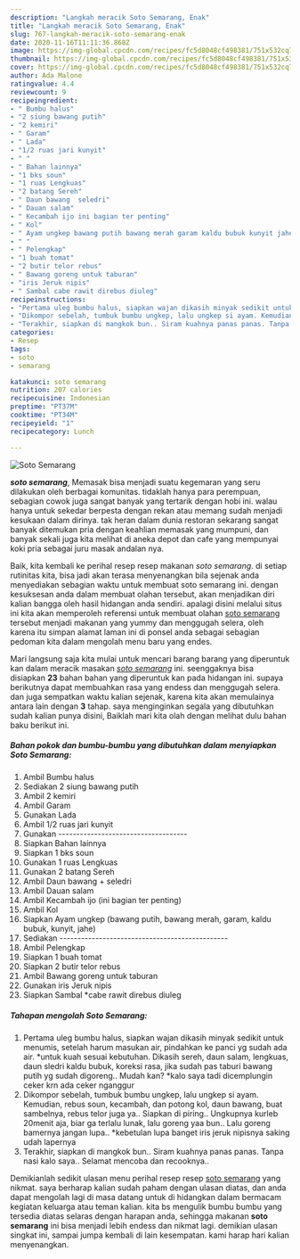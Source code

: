 ```yaml
---
description: "Langkah meracik Soto Semarang, Enak"
title: "Langkah meracik Soto Semarang, Enak"
slug: 767-langkah-meracik-soto-semarang-enak
date: 2020-11-16T11:11:36.868Z
image: https://img-global.cpcdn.com/recipes/fc5d8048cf498381/751x532cq70/soto-semarang-foto-resep-utama.jpg
thumbnail: https://img-global.cpcdn.com/recipes/fc5d8048cf498381/751x532cq70/soto-semarang-foto-resep-utama.jpg
cover: https://img-global.cpcdn.com/recipes/fc5d8048cf498381/751x532cq70/soto-semarang-foto-resep-utama.jpg
author: Ada Malone
ratingvalue: 4.4
reviewcount: 9
recipeingredient:
- " Bumbu halus"
- "2 siung bawang putih"
- "2 kemiri"
- " Garam"
- " Lada"
- "1/2 ruas jari kunyit"
- " "
- " Bahan lainnya"
- "1 bks soun"
- "1 ruas Lengkuas"
- "2 batang Sereh"
- " Daun bawang  seledri"
- " Dauan salam"
- " Kecambah ijo ini bagian ter penting"
- " Kol"
- " Ayam ungkep bawang putih bawang merah garam kaldu bubuk kunyit jahe"
- " "
- " Pelengkap"
- "1 buah tomat"
- "2 butir telor rebus"
- " Bawang goreng untuk taburan"
- "iris Jeruk nipis"
- " Sambal cabe rawit direbus diuleg"
recipeinstructions:
- "Pertama uleg bumbu halus, siapkan wajan dikasih minyak sedikit untuk menumis, setelah harum masukan air, pindahkan ke panci yg sudah ada air. *untuk kuah sesuai kebutuhan. Dikasih sereh, daun salam, lengkuas, daun sledri kaldu bubuk, koreksi rasa, jika sudah pas taburi bawang putih yg sudah digoreng.. Mudah kan? *kalo saya tadi dicemplungin ceker krn ada ceker nganggur"
- "Dikompor sebelah, tumbuk bumbu ungkep, lalu ungkep si ayam. Kemudian, rebus soun, kecambah, dan potong kol, daun bawang, buat sambelnya, rebus telor juga ya.. Siapkan di piring.. Ungkupnya kurleb 20menit aja, biar ga terlalu lunak, lalu goreng yaa bun.. Lalu goreng bamernya jangan lupa.. *kebetulan lupa banget iris jeruk nipisnya saking udah lapernya"
- "Terakhir, siapkan di mangkok bun.. Siram kuahnya panas panas. Tanpa nasi kalo saya.. Selamat mencoba dan recooknya.."
categories:
- Resep
tags:
- soto
- semarang

katakunci: soto semarang 
nutrition: 207 calories
recipecuisine: Indonesian
preptime: "PT37M"
cooktime: "PT34M"
recipeyield: "1"
recipecategory: Lunch

---
```



![Soto Semarang](https://img-global.cpcdn.com/recipes/fc5d8048cf498381/751x532cq70/soto-semarang-foto-resep-utama.jpg)

<b><i>soto semarang</i></b>, Memasak bisa menjadi suatu kegemaran yang seru dilakukan oleh berbagai komunitas. tidaklah hanya para perempuan, sebagian cowok juga sangat banyak yang tertarik dengan hobi ini. walau hanya untuk sekedar berpesta dengan rekan atau memang sudah menjadi kesukaan dalam dirinya. tak heran dalam dunia restoran sekarang sangat banyak ditemukan pria dengan keahlian memasak yang mumpuni, dan banyak sekali juga kita melihat di aneka depot dan cafe yang mempunyai koki pria sebagai juru masak andalan nya.



Baik, kita kembali ke perihal resep resep makanan <i>soto semarang</i>. di setiap rutinitas kita, bisa jadi akan terasa menyenangkan bila sejenak anda menyediakan sebagian waktu untuk membuat soto semarang ini. dengan kesuksesan anda dalam membuat olahan tersebut, akan menjadikan diri kalian bangga oleh hasil hidangan anda sendiri. apalagi disini melalui situs ini kita akan memperoleh referensi untuk membuat olahan <u>soto semarang</u> tersebut menjadi makanan yang yummy dan menggugah selera, oleh karena itu simpan alamat laman ini di ponsel anda sebagai sebagian pedoman kita dalam mengolah menu baru yang endes.


Mari langsung saja kita mulai untuk mencari barang barang yang diperuntuk kan dalam meracik masakan <u><i>soto semarang</i></u> ini. seenggaknya bisa disiapkan <b>23</b> bahan bahan yang diperuntuk kan pada hidangan ini. supaya berikutnya dapat membuahkan rasa yang endess dan menggugah selera. dan juga sempatkan waktu kalian sejenak, karena kita akan memulainya antara lain dengan <b>3</b> tahap. saya menginginkan segala yang dibutuhkan sudah kalian punya disini, Baiklah mari kita olah dengan melihat dulu bahan baku berikut ini.

<!--inarticleads1-->

##### Bahan pokok dan bumbu-bumbu yang dibutuhkan dalam menyiapkan Soto Semarang:

1. Ambil  Bumbu halus
1. Sediakan 2 siung bawang putih
1. Ambil 2 kemiri
1. Ambil  Garam
1. Gunakan  Lada
1. Ambil 1/2 ruas jari kunyit
1. Gunakan  ------------------------------------
1. Siapkan  Bahan lainnya
1. Siapkan 1 bks soun
1. Gunakan 1 ruas Lengkuas
1. Gunakan 2 batang Sereh
1. Ambil  Daun bawang + seledri
1. Ambil  Dauan salam
1. Ambil  Kecambah ijo (ini bagian ter penting)
1. Ambil  Kol
1. Siapkan  Ayam ungkep (bawang putih, bawang merah, garam, kaldu bubuk, kunyit, jahe)
1. Sediakan  -----------------------------------------------
1. Ambil  Pelengkap
1. Siapkan 1 buah tomat
1. Siapkan 2 butir telor rebus
1. Ambil  Bawang goreng untuk taburan
1. Gunakan iris Jeruk nipis
1. Siapkan  Sambal *cabe rawit direbus diuleg




<!--inarticleads2-->

##### Tahapan mengolah Soto Semarang:

1. Pertama uleg bumbu halus, siapkan wajan dikasih minyak sedikit untuk menumis, setelah harum masukan air, pindahkan ke panci yg sudah ada air. *untuk kuah sesuai kebutuhan. Dikasih sereh, daun salam, lengkuas, daun sledri kaldu bubuk, koreksi rasa, jika sudah pas taburi bawang putih yg sudah digoreng.. Mudah kan? *kalo saya tadi dicemplungin ceker krn ada ceker nganggur
1. Dikompor sebelah, tumbuk bumbu ungkep, lalu ungkep si ayam. Kemudian, rebus soun, kecambah, dan potong kol, daun bawang, buat sambelnya, rebus telor juga ya.. Siapkan di piring.. Ungkupnya kurleb 20menit aja, biar ga terlalu lunak, lalu goreng yaa bun.. Lalu goreng bamernya jangan lupa.. *kebetulan lupa banget iris jeruk nipisnya saking udah lapernya
1. Terakhir, siapkan di mangkok bun.. Siram kuahnya panas panas. Tanpa nasi kalo saya.. Selamat mencoba dan recooknya..




Demikianlah sedikit ulasan menu perihal resep resep <u>soto semarang</u> yang nikmat. saya berharap kalian sudah paham dengan ulasan diatas, dan anda dapat mengolah lagi di masa datang untuk di hidangkan dalam bermacam kegiatan keluarga atau teman kalian. kita bs mengulik bumbu bumbu yang tersedia diatas selaras dengan harapan anda, sehingga makanan <b>soto semarang</b> ini bisa menjadi lebih endess dan nikmat lagi. demikian ulasan singkat ini, sampai jumpa kembali di lain kesempatan. kami harap hari kalian menyenangkan.

